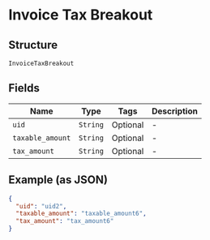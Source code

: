 
# Invoice Tax Breakout

## Structure

`InvoiceTaxBreakout`

## Fields

| Name | Type | Tags | Description |
|  --- | --- | --- | --- |
| `uid` | `String` | Optional | - |
| `taxable_amount` | `String` | Optional | - |
| `tax_amount` | `String` | Optional | - |

## Example (as JSON)

```json
{
  "uid": "uid2",
  "taxable_amount": "taxable_amount6",
  "tax_amount": "tax_amount6"
}
```

